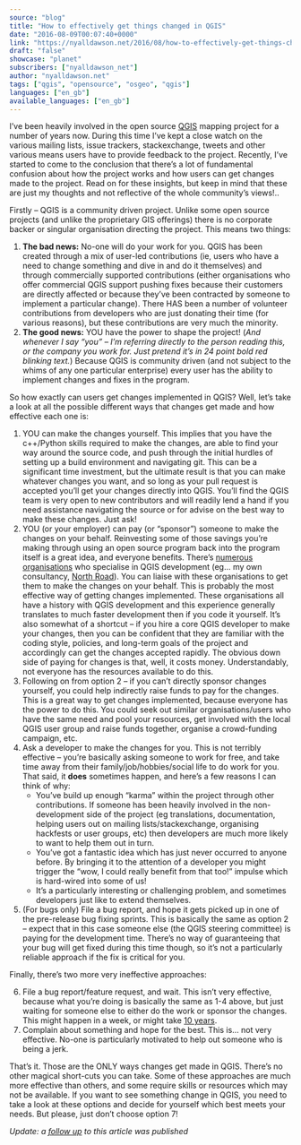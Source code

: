 ```yaml
---
source: "blog"
title: "How to effectively get things changed in QGIS"
date: "2016-08-09T00:07:40+0000"
link: "https://nyalldawson.net/2016/08/how-to-effectively-get-things-changed-in-qgis/"
draft: "false"
showcase: "planet"
subscribers: ["nyalldawson_net"]
author: "nyalldawson.net"
tags: ["qgis", "opensource", "osgeo", "qgis"]
languages: ["en_gb"]
available_languages: ["en_gb"]
---
```


<p>I’ve been heavily involved in the open source <a href="http://www.qgis.org/en/site/">QGIS</a> mapping project for a number of years now. During this time I’ve kept a close watch on the various mailing lists, issue trackers, stackexchange, tweets and other various means users have to provide feedback to the project. Recently, I’ve started to come to the conclusion that there’s a lot of fundamental confusion about how the project works and how users can get changes made to the project. Read on for these insights, but keep in mind that these are just my thoughts and not reflective of the whole community’s views!..</p>
<p>Firstly – QGIS is a community driven project. Unlike some open source projects (and unlike the proprietary GIS offerings) there is no corporate backer or singular organisation directing the project. This means two things:</p>
<ol>
<li><strong>The bad news:</strong> No-one will do your work for you. QGIS has been created through a mix of user-led contributions (ie, users who have a need to change something and dive in and do it themselves) and through commercially supported contributions (either organisations who offer commercial QGIS support pushing fixes because their customers are directly affected or because they’ve been contracted by someone to implement a particular change). There HAS been a number of volunteer contributions from developers who are just donating their time (for various reasons), but these contributions are very much the minority.</li>
<li><strong>The good news:</strong> YOU have the power to shape the project! (<em>And whenever I say “you” – I’m referring directly to the person reading this, or the company you work for. Just pretend it’s in 24 point bold red blinking text.</em>) Because QGIS is community driven (and not subject to the whims of any one particular enterprise) every user has the ability to implement changes and fixes in the program.</li>
</ol>
<p>So how exactly can users get changes implemented in QGIS? Well, let’s take a look at all the possible different ways that changes get made and how effective each one is:</p>
<ol>
<li>YOU can make the changes yourself. This implies that you have the c++/Python skills required to make the changes, are able to find your way around the source code, and push through the initial hurdles of setting up a build environment and navigating git. This can be a significant time investment, but the ultimate result is that you can make whatever changes you want, and so long as your pull request is accepted you’ll get your changes directly into QGIS. You’ll find the QGIS team is very open to new contributors and will readily lend a hand if you need assistance navigating the source or for advise on the best way to make these changes. Just ask!</li>
<li>YOU (or your employer) can pay (or “sponsor”) someone to make the changes on your behalf. Reinvesting some of those savings you’re making through using an open source program back into the program itself is a great idea, and everyone benefits. There’s <a href="https://www.qgis.org/en/site/forusers/commercial_support.html">numerous organisations</a> who specialise in QGIS development (eg… my own consultancy, <a href="http://north-road.com">North Road</a>). You can liaise with these organisations to get them to make the changes on your behalf. This is probably the most effective way of getting changes implemented. These organisations all have a history with QGIS development and this experience generally translates to much faster development then if you code it yourself. It’s also somewhat of a shortcut – if you hire a core QGIS developer to make your changes, then you can be confident that they are familiar with the coding style, policies, and long-term goals of the project and accordingly can get the changes accepted rapidly. The obvious down side of paying for changes is that, well, it costs money. Understandably, not everyone has the resources available to do this.</li>
<li>Following on from option 2 – if you can’t directly sponsor changes yourself, you could help indirectly raise funds to pay for the changes. This is a great way to get changes implemented, because everyone has the power to do this. You could seek out similar organisations/users who have the same need and pool your resources, get involved with the local QGIS user group and raise funds together, organise a crowd-funding campaign, etc.</li>
<li>Ask a developer to make the changes for you. This is not terribly effective – you’re basically asking someone to work for free, and take time away from their family/job/hobbies/social life to do work for you. That said, it <strong>does</strong> sometimes happen, and here’s a few reasons I can think of why:
<ul>
<li>You’ve build up enough “karma” within the project through other contributions. If someone has been heavily involved in the non-development side of the project (eg translations, documentation, helping users out on mailing lists/stackexchange, organising hackfests or user groups, etc) then developers are much more likely to want to help them out in turn.</li>
<li>You’ve got a fantastic idea which has just never occurred to anyone before. By bringing it to the attention of a developer you might trigger the “wow, I could really benefit from that too!” impulse which is hard-wired into some of us!</li>
<li>It’s a particularly interesting or challenging problem, and sometimes developers just like to extend themselves.</li>
</ul>
</li>
<li>(For bugs only) File a bug report, and hope it gets picked up in one of the pre-release bug fixing sprints. This is basically the same as option 2 – expect that in this case someone else (the QGIS steering committee) is paying for the development time. There’s no way of guaranteeing that your bug will get fixed during this time though, so it’s not a particularly reliable approach if the fix is critical for you.</li>
</ol>
<p>Finally, there’s two more very ineffective approaches:</p>
<ol start="6">
<li>File a bug report/feature request, and wait. This isn’t very effective, because what you’re doing is basically the same as 1-4 above, but just waiting for someone else to either do the work or sponsor the changes. This might happen in a week, or might take <a href="http://hub.qgis.org/issues/777">10 years</a>.</li>
<li>Complain about something and hope for the best. This is… not very effective. No-one is particularly motivated to help out someone who is being a jerk.</li>
</ol>
<p>That’s it. Those are the ONLY ways changes get made in QGIS. There’s no other magical short-cuts you can take. Some of these approaches are much more effective than others, and some require skills or resources which may not be available. If you want to see something change in QGIS, you need to take a look at these options and decide for yourself which best meets your needs. But please, just don’t choose option 7!</p>
<p><em>Update: a <a href="http://nyalldawson.net/2016/08/how-to-effectively-get-things-changed-in-qgis-a-follow-up/">follow up</a> to this article was published</em></p>
